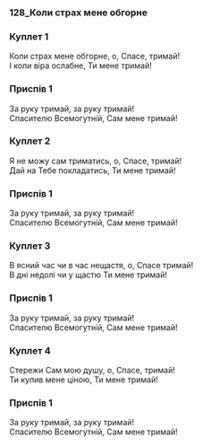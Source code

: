 ### 128_Коли страх мене обгорне
### Куплет 1
Коли страх мене обгорне, о, Спасе, тримай!<br/>І коли віра ослабне, Ти мене тримай!
### Приспів 1
За руку тримай, за руку тримай!<br/>Спасителю Всемогутній, Сам мене тримай!
### Куплет 2
Я не можу сам триматись, о, Спасе, тримай!<br/>Дай на Тебе покладатись, Ти мене тримай!
### Приспів 1
За руку тримай, за руку тримай!<br/>Спасителю Всемогутній, Сам мене тримай!
### Куплет 3
В ясний час чи в час нещастя, о, Спасе тримай!<br/>В дні недолі чи у щастю Ти мене тримай!
### Приспів 1
За руку тримай, за руку тримай!<br/>Спасителю Всемогутній, Сам мене тримай!
### Куплет 4
Стережи Сам мою душу, о, Спасе, тримай!<br/>Ти купив мене ціною, Ти мене тримай!
### Приспів 1
За руку тримай, за руку тримай!<br/>Спасителю Всемогутній, Сам мене тримай!
